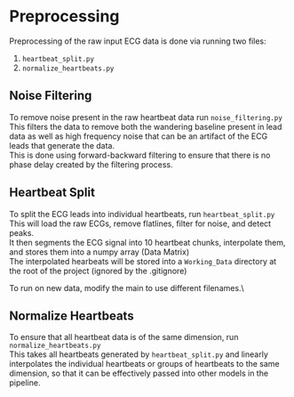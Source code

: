 # Preprocessing

Preprocessing of the raw input ECG data is done via running two files:
1. `heartbeat_split.py`
2. `normalize_heartbeats.py`

## Noise Filtering
To remove noise present in the raw heartbeat data run `noise_filtering.py` \
This filters the data to remove both the wandering baseline present in lead data as well as high frequency noise that
can be an artifact of the ECG leads that generate the data. \
This is done using forward-backward filtering to ensure that there is no phase delay created by the filtering process.


## Heartbeat Split
To split the ECG leads into individual heartbeats, run `heartbeat_split.py` \
This will load the raw ECGs, remove flatlines, filter for noise, and detect peaks. \
It then segments the ECG signal into 10 heartbeat chunks, interpolate them, and stores them into a numpy array (Data Matrix)\
The interpolated hearbeats will be stored into a `Working_Data` directory at the root of the project (ignored by the .gitignore)

To run on new data, modify the main to use different filenames.\



## Normalize Heartbeats

To ensure that all heartbeat data is of the same dimension, run `normalize_heartbeats.py` \
This takes all heartbeats generated by `heartbeat_split.py` and linearly interpolates the individual heartbeats or 
groups of heartbeats to the same dimension, so that it can be effectively passed into other models in the pipeline.


